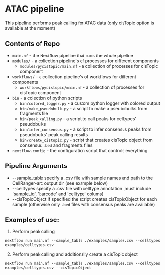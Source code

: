 # ATAC pipeline
This pipeline performs peak calling for ATAC data (only cisTopic option is available at the moment)

## Contents of Repo
* `main.nf` - the Nextflow pipeline that runs the whole pipeline
* `modules/` - a collection pipeline's of processes for different components
  * `modules/pycistopic/main.nf` - a collection of processes for cisTopic component
* `workflows/` - a collection pipeline's of workflows for different components
  * `workflows/pycistopic/main.nf` - a collection of processes for cisTopic component
* `bin` - a colection of python scripts
  * `bin/colored_logger.py` - a custom python logger with colored output
  * `bin/make_pseudobulk.py` - a script to make a pseubobulks from fragments file
  * `bin/peak_calling.py` - a script to call peaks for celltypes' pseudobulks
  * `bin/infer_consensus.py` - a script to infer consensus peaks from pseudobulks' peak calling results
  * `bin/create_cistopic.py` - script that creates cisTopic object from consensus `.bed` and fragments files
* `nextflow.config` - the configuration script that controls everything

## Pipeline Arguments
* --sample_table      specify a .csv file with sample names and path to the CellRanger-arc output dir (see example below)
* --celltypes         specify a .csv file with celltype annotation (must include 'sample_id', 'barcode' and 'celltype' colums)
* --cisTopicObject    if specified the script creates cisTopicObject for each sample (otherwise only `.bed` files with consensus peaks are available)

## Examples of use:
1. Perform peak calling
```shell
nextflow run main.nf --sample_table ./examples/samples.csv --celltypes examples/celltypes.csv
```

2. Perform peak calling and additionally create a cisTopic object
```shell
nextflow run main.nf --sample_table ./examples/samples.csv --celltypes examples/celltypes.csv --cisTopicObject
```